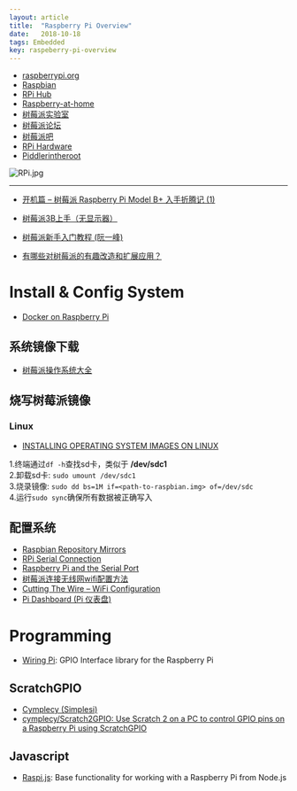 ```yaml
---
layout: article
title:  "Raspberry Pi Overview"
date:   2018-10-18
tags: Embedded
key: raspeberry-pi-overview
---
```


* [raspberrypi.org](https://www.raspberrypi.org/)
* [Raspbian](http://www.raspbian.org/)
* [RPi Hub](https://elinux.org/RPi_Hub)
* [Raspberry-at-home](http://raspberry-at-home.com/)
* [树莓派实验室](http://shumeipai.nxez.com/)
* [树莓派论坛](http://www.shumeipai.net/portal.php)
* [树莓派吧](http://www.shumeipaiba.com/)
* [RPi Hardware](https://elinux.org/RPi_Hardware)
* [Piddlerintheroot](https://www.piddlerintheroot.com/)

![RPi.jpg](../images/embedded/RPi.jpg)

-----

* [开机篇 – 树莓派 Raspberry Pi Model B+ 入手折腾记 (1)](http://blog.davidrobot.com/2014/11/raspberry_pi_model_b_plus_startup.html)
* [树莓派3B上手（无显示器）](https://www.jianshu.com/p/8d1e9a8ace52)
* [树莓派新手入门教程 (阮一峰)](http://www.ruanyifeng.com/blog/2017/06/raspberry-pi-tutorial.html)

* [有哪些对树莓派的有趣改造和扩展应用？](https://www.zhihu.com/question/20697024)


# Install & Config System
* [Docker on Raspberry Pi](https://resin.io/blog/docker-on-raspberry-pi/)

## 系统镜像下载
* [树莓派操作系统大全](http://wiki.nxez.com/rpi:list-of-oses)

## 烧写树莓派镜像

### Linux
* [INSTALLING OPERATING SYSTEM IMAGES ON LINUX](https://www.raspberrypi.org/documentation/installation/installing-images/linux.md)

1.终端通过`df -h`查找sd卡，类似于 **/dev/sdc1**  
2.卸载sd卡: `sudo umount /dev/sdc1`  
3.烧录镜像: `sudo dd bs=1M if=<path-to-raspbian.img> of=/dev/sdc`  
4.运行`sudo sync`确保所有数据被正确写入  

## 配置系统
* [Raspbian Repository Mirrors](http://www.raspbian.org/RaspbianMirrors)
* [RPi Serial Connection](https://elinux.org/RPi_Serial_Connection)
* [Raspberry Pi and the Serial Port](http://www.hobbytronics.co.uk/raspberry-pi-serial-port)
* [树莓派连接无线网wifi配置方法](http://www.shumeipaiba.com/wanpai/jiaocheng/25.html)
* [Cutting The Wire – WiFi Configuration](http://raspberry-at-home.com/wifi-configuration/)
* [Pi Dashboard (Pi 仪表盘)](http://maker.quwj.com/project/10)


# Programming
* [Wiring Pi](http://wiringpi.com/): GPIO Interface library for the Raspberry Pi

## ScratchGPIO
* [Cymplecy (Simplesi)](http://simplesi.net/)
* [cymplecy/Scratch2GPIO: Use Scratch 2 on a PC to control GPIO pins on a Raspberry Pi using ScratchGPIO](https://github.com/cymplecy/Scratch2GPIO)

## Javascript
* [Raspi.js](https://github.com/nebrius/raspi): Base functionality for working with a Raspberry Pi from Node.js
